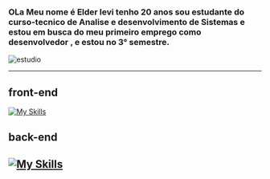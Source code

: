 ### OLa Meu nome é Elder levi tenho 20 anos sou estudante do curso-tecnico de Analise e desenvolvimento de Sistemas e estou em busca do meu primeiro emprego como desenvolvedor , e estou no 3° semestre.



![estudio](https://github.com/user-attachments/assets/6f545087-dc82-4125-a8fb-db7527b5a3fb)

----------------------------------------------------------------------------------
## front-end
[![My Skills](https://skillicons.dev/icons?i=js,html,css,vue)](https://skillicons.dev)

## back-end

[![My Skills](https://skillicons.dev/icons?i=nodejs,npm,sqlite,postman,express)](https://skillicons.dev)
-------------------

<!--
**Elder-levi/Elder-levi** is a ✨ _special_ ✨ repository because its `README.md` (this file) appears on your GitHub profile.

Here are some ideas to get you started:

- 🔭 I’m currently working on ...
- 🌱 I’m currently learning ...
- 👯 I’m looking to collaborate on ...
- 🤔 I’m looking for help with ...
- 💬 Ask me about ...
- 📫 How to reach me: ...
- 😄 Pronouns: ...
- ⚡ Fun fact: ...
-->
